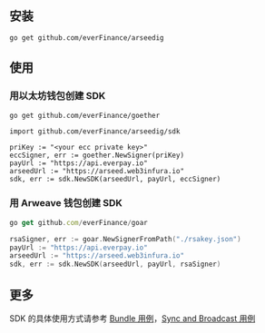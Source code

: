 ## 安装
```
go get github.com/everFinance/arseedig
```

## 使用
### 用以太坊钱包创建 SDK
```
go get github.com/everFinance/goether
```
```
import github.com/everFinance/arseedig/sdk

priKey := "<your ecc private key>"
eccSigner, err := goether.NewSigner(priKey)
payUrl := "https://api.everpay.io"
arseedUrl := "https://arseed.web3infura.io"
sdk, err := sdk.NewSDK(arseedUrl, payUrl, eccSigner)
```

### 用 Arweave 钱包创建 SDK
```js
go get github.com/everFinance/goar
```
```go
rsaSigner, err := goar.NewSignerFromPath("./rsakey.json")
payUrl := "https://api.everpay.io"
arseedUrl := "https://arseed.web3infura.io"
sdk, err := sdk.NewSDK(arseedUrl, payUrl, rsaSigner)
```

## 更多
SDK 的具体使用方式请参考 [Bundle 用例](./Bundle用例.md)，[Sync and Broadcast 用例](./sync用例.md)